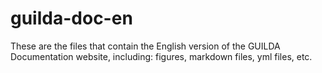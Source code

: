 # guilda-doc-en

These are the files that contain the English version of the GUILDA Documentation website, including: figures, markdown files, yml files, etc.
